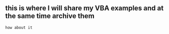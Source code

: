 ## this is where I will share my VBA examples and at the same time archive them

```
how about it
```
